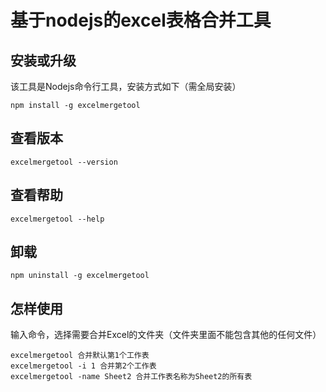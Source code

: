 # 基于nodejs的excel表格合并工具

## 安装或升级
该工具是Nodejs命令行工具，安装方式如下（需全局安装）
```shell
npm install -g excelmergetool
```
## 查看版本
```shell
excelmergetool --version
```
## 查看帮助
```shell
excelmergetool --help
```
## 卸载
```shell
npm uninstall -g excelmergetool
```

## 怎样使用
输入命令，选择需要合并Excel的文件夹（文件夹里面不能包含其他的任何文件）
```shell
excelmergetool 合并默认第1个工作表
excelmergetool -i 1 合并第2个工作表
excelmergetool -name Sheet2 合并工作表名称为Sheet2的所有表
```